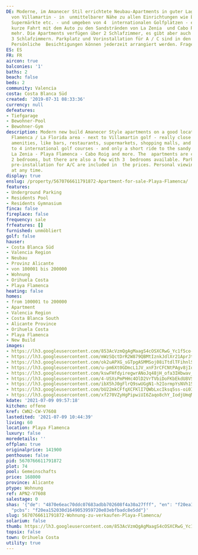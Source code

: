 ```yaml
---
DE: Moderne, im Amanecer Stil errichtete Neubau-Apartments in guter Lage im Golfgebiet
  von Villamartin - in  unmittelbarer Nähe zu allen Einrichtungen wie Bars, Restaurants,
  Supermärkte etc. - und umgeben von 4  internationalen Golfplätzen - ebenso nur eine
  kurze Fahrt mit dem Auto zu den Sandstränden von La Zenia  und Cabo Roig und anderen
  mehr. Die Apartments verfügen über 2 Schlafzimmer, es gibt aber auch einige  mit
  3 Schlafzimmern. Parkplatz und Vorinstallation für A / C sind in den Preisen enthalten.
  Persönliche  Besichtigungen können jederzeit arrangiert werden. Fragen Sie uns.
ES: ES
FR: FR
aircon: true
balconies: '1'
baths: 2
beach: false
beds: 2
community: Valencia
costa: Costa Blanca Süd
created: '2019-07-31 08:33:36'
currency: null
defeatures:
- Tiefgarage
- Bewohner-Pool
- Bewohner-Gym
description: Modern new build Amanecer Style apartments on a good location in the  Playa
  Flamenca / La Florida area - next to Villamartin golf - really close to all  needed
  amenities, like bars, restaurants, supermarkets, shopping malls, and  also close
  to 4 international golf courses - and only a short ride to the sandy  beaches of
  La Zenia - Playa Flamenca - Cabo Roig and more. The  apartments are coming with
  2 bedrooms, but there are also a few with 3  bedrooms available. Parking space and
  pre-installation for A/C are included in  the prices. Personal viewings can be arranged
  at any time.
display: true
enslug: /property/5670766611791872-Apartment-for-sale-Playa-Flamenca/
features:
- Underground Parking
- Residents Pool
- Residents Gymnasium
finca: false
fireplace: false
frequency: sale
frfeatures: []
furnished: unmöbliert
golf: false
hauser:
- Costa Blanca Süd
- Valencia Region
- Neubau
- Provinz Alicante
- von 100001 bis 200000
- Wohnung
- Orihuela Costa
- Playa Flamenca
heating: false
homes:
- from 100001 to 200000
- Apartment
- Valencia Region
- Costa Blanca South
- Alicante Province
- Orihuela Costa
- Playa Flamenca
- New Build
images:
- https://lh3.googleusercontent.com/853AcVzmQgAgMaagS4cOSXCRwG_Yc1f5co-EE9RDD64R7I3EZvna21QbIMjdTRbPoGZZUW6jlZSySx4YY55SSN9HhvNU8eGNRA=w640-rj-e30-l100
- https://lh3.googleusercontent.com/mWzSQctDrR2W879QBMtIznkJdlXr21AprJtmSYb9g7aBGW4oJZIMWJ_S9GufC0BcTOe5YCwRaVV4LgmWMIt90_ol1ZerkL7dcA=w640-rj-e30-l100
- https://lh3.googleusercontent.com/ok2uAPXG_sGTpgASMMSoj08iTtdlTFihnlSugU0l9yrPAmRsOyEotxZEBT6VRqUf2EPSwChlY_ZnvbX3eAOheKAfiu7mKOu0aoc=w640-rj-e30-l100
- https://lh3.googleusercontent.com/u-pm6Xt0GDmcL1JV_xnF3rCFCNtPAgv8jIqPiqEm0CNduyl8uzRBTz014zlML3CDMtHPZZTKgaIGp3GLzt0zjPr-RrO64I6S8w=w640-rj-e30-l100
- https://lh3.googleusercontent.com/kswFHfdyiregwrANoJq48jH_ofa3IHbwav_f_BnHZAMe0iUzVzG2HcbLELQfRO0e1sLkyGz1tTfz1vh2BY1H-lTXAuMXpUeB6w=w640-rj-e30-l100
- https://lh3.googleusercontent.com/4-USXsPmPHHc4OlD2VrTVbiDoFKbEkdU8VS5dsU5sHH1RFUPRLmAXvxjyImou5rRpEXadTWooeDZpLVOgGoQWYKZf9-UHReRVQ=w640-rj-e30-l100
- https://lh3.googleusercontent.com/ibX5hJ0gFlrQ9swUGgN1-h2IormpYsNVh156AkZgsEtkEKz5ZuKHk5kUJTTs1B31D_gUw34ALEpfHsTVynIofs9yP6FUzvSeWbI=w640-rj-e30-l100
- https://lh3.googleusercontent.com/bU22mkCFfqXCFKlI7QWbLxcIksq5ss-oi0IaP5iWJnErLiyLkT_VCqck8gYOs1JpS7sGBSnp1Y9a6C7SjRSKPVp26yYsaumXwcM=w640-rj-e30-l100
- https://lh3.googleusercontent.com/xf270VZyHgPipwiUI6Zaqo8chY_IodjUmqMOEKe6RIhMTqzc28VaicJ5qT1a61HU3nyBqKlT57ZGwVMDORCgdwDdbcoaM24s=w640-rj-e30-l100
kdate: '2021-07-09 09:57:18'
kitchen: offene
kref: CWN2-CW-V7608
lastedited: '2021-07-09 10:44:39'
living: 60
location: Playa Flamenca
luxury: false
moredetails: ''
offplan: true
originalprice: 141900
penthouse: false
pid: 5670766611791872
plot: 74
pool: Gemeinschafts
price: 168000
province: Alicante
ptype: Wohnung
ref: APN2-V7608
salestage: 0
shas: '{"de": "4870e6eac70ddc07683adbb702608f4a30a27fff", "en": "f20ea152030d1649053959720e03ebfbadc8e5dd",
  "pcbs": "f20ea152030d1649053959720e03ebfbadc8e5dd"}'
slug: 5670766611791872-Wohnung-zu-verkaufen-Playa-Flamenca/
solarium: false
thumb: https://lh3.googleusercontent.com/853AcVzmQgAgMaagS4cOSXCRwG_Yc1f5co-EE9RDD64R7I3EZvna21QbIMjdTRbPoGZZUW6jlZSySx4YY55SSN9HhvNU8eGNRA=w400-h240-n-rj-e30-l100
topsix: false
town: Orihuela Costa
utility: true
---
```

